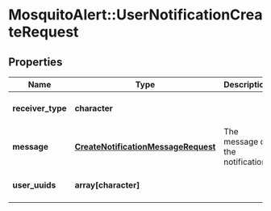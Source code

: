 # MosquitoAlert::UserNotificationCreateRequest


## Properties
Name | Type | Description | Notes
------------ | ------------- | ------------- | -------------
**receiver_type** | **character** |  | [Enum: [user, topic]] 
**message** | [**CreateNotificationMessageRequest**](CreateNotificationMessageRequest.md) | The message of the notification | 
**user_uuids** | **array[character]** |  | [Min. items: 1] 


